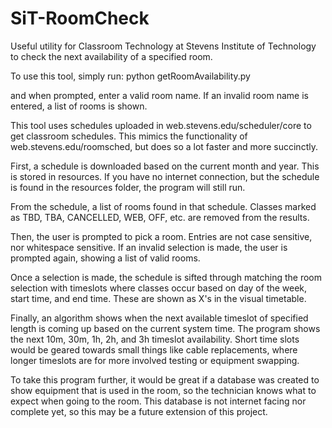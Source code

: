 # SiT-RoomCheck
Useful utility for Classroom Technology at Stevens Institute of Technology to check the next availability of a specified room.

To use this tool, simply run:
python getRoomAvailability.py

and when prompted, enter a valid room name. If an invalid room name is entered, a list of rooms is shown.

This tool uses schedules uploaded in web.stevens.edu/scheduler/core to get classroom schedules. This mimics the functionality of web.stevens.edu/roomsched, but does so a lot faster and more succinctly.

First, a schedule is downloaded based on the current month and year. This is stored in resources. If you have no internet connection, but the schedule is found in the resources folder, the program will still run.

From the schedule, a list of rooms found in that schedule. Classes marked as TBD, TBA, CANCELLED, WEB, OFF, etc. are removed from the results.

Then, the user is prompted to pick a room. Entries are not case sensitive, nor whitespace sensitive. If an invalid selection is made, the user is prompted again, showing a list of valid rooms. 

Once a selection is made, the schedule is sifted through matching the room selection with timeslots where classes occur based on day of the week, start time, and end time. These are shown as X's in the visual timetable.

Finally, an algorithm shows when the next available timeslot of specified length is coming up based on the current system time. The program shows the next 10m, 30m, 1h, 2h, and 3h timeslot availability. Short time slots would be geared towards small things like cable replacements, where longer timeslots are for more involved testing or equipment swapping.

To take this program further, it would be great if a database was created to show equipment that is used in the room, so the technician knows what to expect when going to the room. This database is not internet facing nor complete yet, so this may be a future extension of this project.
